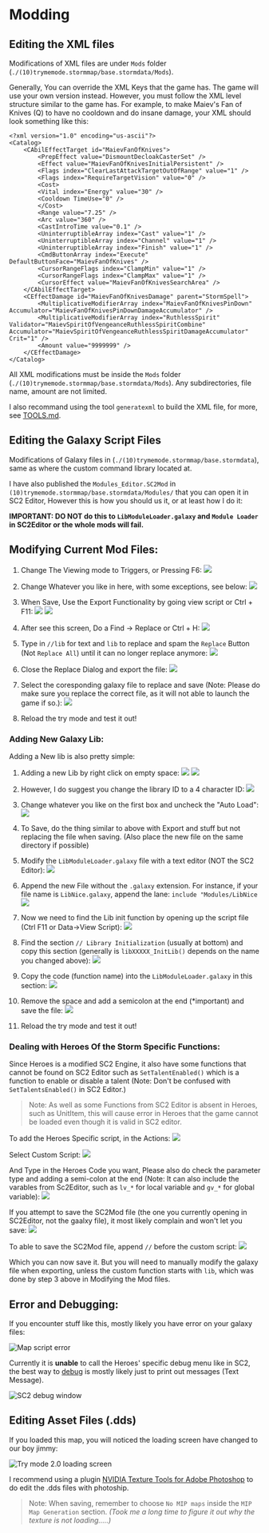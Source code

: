 # Modding

## Editing the XML files

Modifications of XML files are under `Mods` folder (`./(10)trymemode.stormmap/base.stormdata/Mods`).

Generally, You can override the XML Keys that the game has. The game will use your own version instead. However, you must follow the XML level structure similar to the game has. For example, to make Maiev's Fan of Knives (Q) to have no cooldown and do insane damage, your XML should look something like this:

    <?xml version="1.0" encoding="us-ascii"?>
    <Catalog>
        <CAbilEffectTarget id="MaievFanOfKnives">
            <PrepEffect value="DismountDecloakCasterSet" />
            <Effect value="MaievFanOfKnivesInitialPersistent" />
            <Flags index="ClearLastAttackTargetOutOfRange" value="1" />
            <Flags index="RequireTargetVision" value="0" />
            <Cost>
            <Vital index="Energy" value="30" />
            <Cooldown TimeUse="0" />
            </Cost>
            <Range value="7.25" />
            <Arc value="360" />
            <CastIntroTime value="0.1" />
            <UninterruptibleArray index="Cast" value="1" />
            <UninterruptibleArray index="Channel" value="1" />
            <UninterruptibleArray index="Finish" value="1" />
            <CmdButtonArray index="Execute" DefaultButtonFace="MaievFanOfKnives" />
            <CursorRangeFlags index="ClampMin" value="1" />
            <CursorRangeFlags index="ClampMax" value="1" />
            <CursorEffect value="MaievFanOfKnivesSearchArea" />
        </CAbilEffectTarget>
        <CEffectDamage id="MaievFanOfKnivesDamage" parent="StormSpell">
            <MultiplicativeModifierArray index="MaievFanOfKnivesPinDown" Accumulator="MaievFanOfKnivesPinDownDamageAccumulator" />
            <MultiplicativeModifierArray index="RuthlessSpirit" Validator="MaievSpiritOfVengeanceRuthlessSpiritCombine" Accumulator="MaievSpiritOfVengeanceRuthlessSpiritDamageAccumulator" Crit="1" />
            <Amount value="9999999" />
        </CEffectDamage>
    </Catalog>


All XML modifications must be inside the `Mods` folder (`./(10)trymemode.stormmap/base.stormdata/Mods`). Any subdirectories, file name, amount are not limited.

I also recommand using the tool `generatexml` to build the XML file, for more, see [TOOLS.md](TOOLS.md).

## Editing the Galaxy Script Files

Modifications of Galaxy files in (`./(10)trymemode.stormmap/base.stormdata`), same as where the custom command library located at.

I have also published the `Modules_Editor.SC2Mod` in `(10)trymemode.stormmap/base.stormdata/Modules/` that you can open it in SC2 Editor, However this is how you should us it, or at least how I do it:

**IMPORTANT: DO NOT do this to `LibModuleLoader.galaxy` and `Module Loader` in SC2Editor or the whole mods will fail.**

## Modifying Current Mod Files:

1. Change The Viewing mode to Triggers, or Pressing F6:
![](https://i.imgur.com/tjWy1BG.png)

2. Change Whatever you like in here, with some exceptions, see below:
![](https://i.imgur.com/owiyGwk.png)

3. When Save, Use the Export Functionality by going view script or Ctrl + F11:
![](https://i.imgur.com/w7gk6Ym.png)
![](https://i.imgur.com/J5klmRW.png)

4. After see this screen, Do a Find -> Replace or Ctrl + H:
![](https://i.imgur.com/ZzyUrT6.png)

5. Type in `//lib` for text and `lib` to replace and spam the `Replace` Button (Not `Replace All`) until it can no longer replace anymore:
![](https://i.imgur.com/KOqlwyN.png)

6. Close the Replace Dialog and export the file:
![](https://i.imgur.com/UY4nOq0.png)

7. Select the coresponding galaxy file to replace and save (Note: Please do make sure you replace the correct file, as it will not able to launch the game if so.):
![](https://i.imgur.com/ztgHF1n.png)

11. Reload the try mode and test it out!

### Adding New Galaxy Lib:

Adding a New lib is also pretty simple:

1. Adding a new Lib by right click on empty space:
![](https://i.imgur.com/5rogkWe.png)
![](https://i.imgur.com/inOHIqD.png)

2. However, I do suggest you change the library ID to a 4 character ID:
![](https://i.imgur.com/MwQr2NP.png)

3. Change whatever you like on the first box and uncheck the "Auto Load":
![](https://i.imgur.com/s30zhnO.png)

4. To Save, do the thing similar to above with Export and stuff but not replacing the file when saving. (Also place the new file on the same directory if possible)

5. Modify the `LibModuleLoader.galaxy` file with a text editor (NOT the SC2 Editor):
![](https://i.imgur.com/P7iDABh.png)


6. Append the new File without the `.galaxy` extension. For instance, if your file name is `LibNice.galaxy`, append the lane: `include "Modules/LibNice`
![](https://i.imgur.com/cN85UN8.png)

7. Now we need to find the Lib init function by opening up the script file (Ctrl F11 or Data->View Script):
![](https://i.imgur.com/rDjPTAz.png)

8. Find the section `// Library Initialization` (usually at bottom) and copy this section (generally is `libXXXXX_InitLib()` depends on the name you changed above):
![](https://i.imgur.com/AgC1DVC.png)

9. Copy the code (function name) into the `LibModuleLoader.galaxy` in this section:
![](https://i.imgur.com/RyTaUEQ.png)

10. Remove the space and add a semicolon at the end (*important) and save the file:
![](https://i.imgur.com/9M77FKV.png)

11. Reload the try mode and test it out!

### Dealing with Heroes Of the Storm Specific Functions:

Since Heroes is a modified SC2 Engine, it also have some functions that cannot be found on SC2 Editor such as `SetTalentEnabled()` which is a function to enable or disable a talent (Note: Don't be confused with `SetTalentsEnabled()` in SC2 Editor.)

>Note: As well as some Functions from SC2 Editor is absent in Heroes, such as UnitItem, this will cause error in Heroes that the game cannot be loaded even though it is valid in SC2 editor.

To add the Heroes Specific script, in the Actions:
![](https://i.imgur.com/YbZavES.png)

Select Custom Script:
![](https://i.imgur.com/CYPtAdg.png)

And Type in the Heroes Code you want, Please also do check the parameter type and adding a semi-colon at the end (Note: It can also include the varables from Sc2Editor, such as `lv_*` for local variable and `gv_*` for global variable):
![](https://i.imgur.com/ZXAT6DT.png)

If you attempt to save the SC2Mod file (the one you currently opening in SC2Editor, not the gaalxy file), it most likely complain and won't let you save:
![](https://i.imgur.com/8mMezMF.png)

To able to save the SC2Mod file, append `//` before the custom script:
![](https://i.imgur.com/yCPzG0X.png)

Which you can now save it. But you will need to manually modify the galaxy file when exporting, unless the custom function starts with `lib`, which was done by step 3 above in Modifying the Mod files.

## Error and Debugging:

If you encounter stuff like this, mostly likely you have error on your galaxy files:

![Map script error](https://i.imgur.com/cjXbq07.jpg)

Currently it is **unable** to call the Heroes' specific debug menu like in SC2, the best way to [debug](https://xkcd.com/1722/) is mostly likely just to print out messages (Text Message).

![SC2 debug window](https://i.imgur.com/7IofkYI.png)


## Editing Asset Files (.dds)

If you loaded this map, you will noticed the loading screen have changed to our boy jimmy:

![Try mode 2.0 loading screen](https://i.imgur.com/dbggpQN.png)

I recommend using a plugin [NVIDIA Texture Tools for Adobe Photoshop](https://developer.nvidia.com/nvidia-texture-tools-adobe-photoshop) to do edit the .dds files with photoship. 

>Note: When saving, remember to choose `No MIP maps` inside the `MIP Map Generation` section. 
*(Took me a long time to figure it out why the texture is not loading.....)*
